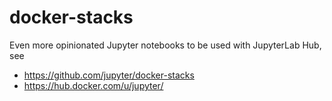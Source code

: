 # docker-stacks

Even more opinionated Jupyter notebooks to be used with JupyterLab Hub, see 

 * https://github.com/jupyter/docker-stacks
 * https://hub.docker.com/u/jupyter/




 


